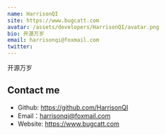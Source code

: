 ```yaml
---
name: HarrisonQI
site: https://www.bugcatt.com
avatar: /assets/developers/HarrisonQI/avatar.png
bio: 开源万岁
email: harrisonqi@foxmail.com
twitter: 
---
```


开源万岁

## Contact me

- Github: <https://github.com/HarrisonQI>
- Email：<harrisonqi@foxmail.com>
- Website: <https://www.bugcatt.com>
